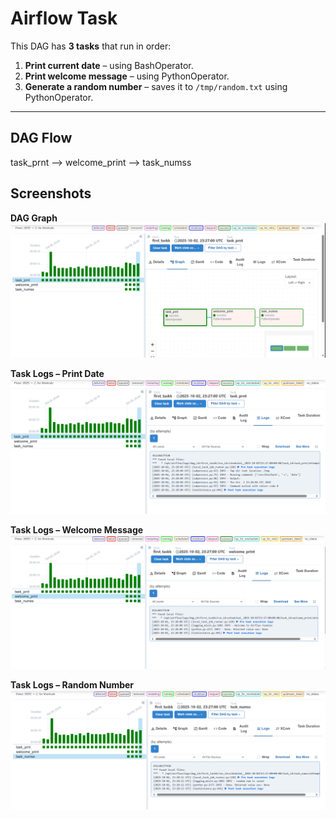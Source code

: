 # Airflow Task

This DAG has **3 tasks** that run in order:

1. **Print current date** – using BashOperator.  
2. **Print welcome message** – using PythonOperator.  
3. **Generate a random number** – saves it to `/tmp/random.txt` using PythonOperator.

---

## DAG Flow

task_prnt --> welcome_print --> task_numss


## Screenshots

**DAG Graph**  
<img src="screenshots/graph.png" alt="DAG Graph" width="600"/>

**Task Logs – Print Date**  
<img src="screenshots/date.png" alt="Task Date Logs" width="600"/>

**Task Logs – Welcome Message**  
<img src="screenshots/welcome.png" alt="Welcome Logs" width="600"/>

**Task Logs – Random Number**  
<img src="screenshots/random.png" alt="Random Number Logs" width="600"/>


